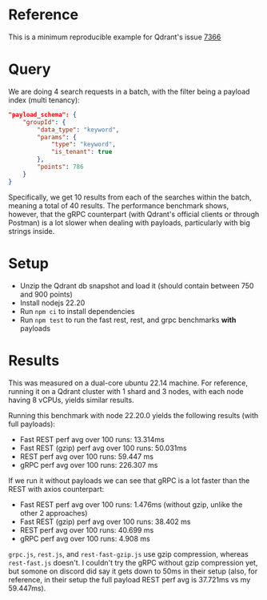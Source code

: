 # Reference
This is a minimum reproducible example for Qdrant's issue [7366](https://github.com/qdrant/qdrant/issues/7366)

# Query
We are doing 4 search requests in a batch, with the filter being a payload index (multi tenancy):
```json
"payload_schema": {
    "groupId": {
        "data_type": "keyword",
        "params": {
            "type": "keyword", 
            "is_tenant": true
        },
        "points": 786
    }
}
```

Specifically, we get 10 results from each of the searches within the batch, meaning a total of 40 results. The performance benchmark shows, however, that the gRPC counterpart (with Qdrant's official clients or through Postman) is a lot slower when dealing with payloads, particularly with big strings inside.

# Setup

- Unzip the Qdrant db snapshot and load it (should contain between 750 and 900 points) 
- Install nodejs 22.20
- Run ```npm ci``` to install dependencies
- Run ```npm test``` to run the fast rest, rest, and grpc benchmarks __with__ payloads

# Results
This was measured on a dual-core ubuntu 22.14 machine. For reference, running it on a Qdrant cluster with 1 shard and 3 nodes, with each node having 8 vCPUs, yields similar results.

Running this benchmark with node 22.20.0 yields the following results (with full payloads):
- Fast REST perf avg over 100 runs: 13.314ms
- Fast REST (gzip) perf avg over 100 runs: 50.031ms
- REST perf avg over 100 runs: 59.447 ms
- gRPC perf avg over 100 runs: 226.307 ms

If we run it without payloads we can see that gRPC is a lot faster than the REST with axios counterpart:
- Fast REST perf avg over 100 runs: 1.476ms (without gzip, unlike the other 2 approaches)
- Fast REST (gzip) perf avg over 100 runs: 38.402 ms
- REST perf avg over 100 runs: 40.699 ms
- gRPC perf avg over 100 runs: 4.908 ms

```grpc.js```, ```rest.js```, and ```rest-fast-gzip.js``` use gzip compression, whereas ```rest-fast.js``` doesn't. I couldn't try the gRPC without gzip compression yet, but somone on discord did say it gets down to 50ms in their setup (also, for reference, in their setup the full payload REST perf avg is 37.721ms vs my 59.447ms).
